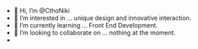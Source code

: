 - 👋 Hi, I’m @CthoNiki
- 👀 I’m interested in ... unique design and innovative interaction.
- 🌱 I’m currently learning ... Front End Development.
- 💞️ I’m looking to collaborate on ... nothing at the moment.
- 
<!---
CthoNiki/CthoNiki is a ✨ special ✨ repository because its `README.md` (this file) appears on your GitHub profile.
You can click the Preview link to take a look at your changes.
--->
